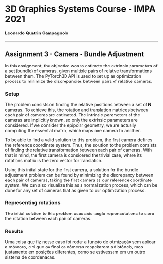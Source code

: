 # 3D Graphics Systems Course - IMPA 2021

#### Leonardo Quatrin Campagnolo

---------

## Assignment 3 - Camera - Bundle Adjustment

In this assignment, the objective was to estimate the extrinsic parameters of a set (bundle) of cameras, given multiple pairs of relative transformations between them. The PyTorch3D API is used to set up an optimization process to minimize the discrepancies between pairs of relative cameras.

### Setup

The problem consists on finding the relative positions between a set of **N** cameras. To achieve this, the rotation and translation matrices between each pair of cameras are estimated. The intrinsic parameters of the cameras are implicitly known, so only the extrinsic parameters are considered. If we consider the epipolar geometry, we are actually computing the essential matrix, which maps one camera to another. 
 
To be able to find a valid solution to this problem, the first camera defines the reference coordinate system. Thus, the solution to the problem consists of finding the relative transformation between each pair of cameras. With that in mind, the first camera is considered the trivial case, where its rotations matrix is the zero vector for translation.

Using this initial state for the first camera, a solution for the bundle adjustment problem can be found by minimizing the discrepancy between each pair of cameras, taking the first camera as our reference coordinate system. We can also visualize this as a normalization process, which can be done for any set of cameras that as given to our optimization process.

### Representing rotations

The initial solution to this problem uses axis-angle reprensetations to store the rotation between each pair of cameras.

### Results

Uma coisa que fiz nesse caso foi rodar a função de otimização sem aplicar a máscara, e vi que ao final as câmeras respeitaram a distância, mas justamente em posições diferentes, como se estivessem em um outro sistema de coordenadas.
